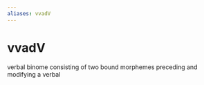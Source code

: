 ```yaml
---
aliases: vvadV
---
```

# vvadV

verbal binome consisting of two bound morphemes preceding and modifying a verbal
> 
